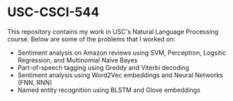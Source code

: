 # USC-CSCI-544

This repository contains my work in USC's Natural Language Processing course. Below are some of the problems that I worked on:
* Sentiment analysis on Amazon reviews using SVM, Perceptron, Logsitic Regression, and Multinomial Naive Bayes
* Part-of-speech tagging using Greddy and Viterbi decoding
* Sentiment analysis using Word2Vec embeddings and Neural Networks (FNN, RNN)
* Named entity recognition using BLSTM and Glove embeddings
